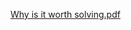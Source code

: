 
[Why is it worth solving.pdf](https://github.com/user-attachments/files/16648931/Why.is.it.worth.solving.pdf)
